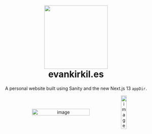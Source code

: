 <h1 align="center">
  <img src="https://user-images.githubusercontent.com/30581915/231583384-cf120674-d4e5-442d-bd6c-0cf3b074977a.png" width="200px"/>
  <br/>
  evankirkil.es
</h1>

<p align="center">A personal website built using Sanity and the new Next.js 13 <code>appDir</code>.</p>

<div align="center" style="display: flex; flex-direction: row; justify-content: center; align-items: center; width: 100%;">
<img width="60%" alt="image" src="https://user-images.githubusercontent.com/30581915/231582473-02105a2c-a0c1-4bf6-a79f-42c2bfc73909.png">
<img width="19%" alt="image" src="https://user-images.githubusercontent.com/30581915/231582412-79fdcd98-1417-4414-adf5-84ac5ef5baad.png">
</div>
